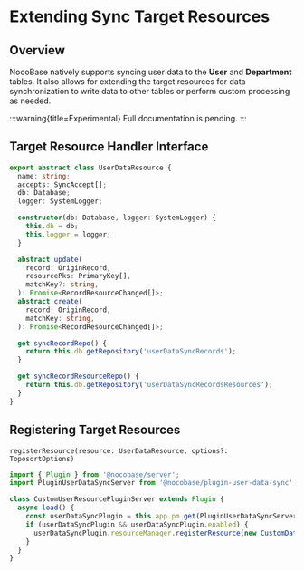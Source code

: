 # Extending Sync Target Resources

## Overview

NocoBase natively supports syncing user data to the **User** and **Department** tables. It also allows for extending the target resources for data synchronization to write data to other tables or perform custom processing as needed.

:::warning{title=Experimental}
Full documentation is pending.
:::

## Target Resource Handler Interface

```ts
export abstract class UserDataResource {
  name: string;
  accepts: SyncAccept[];
  db: Database;
  logger: SystemLogger;

  constructor(db: Database, logger: SystemLogger) {
    this.db = db;
    this.logger = logger;
  }

  abstract update(
    record: OriginRecord,
    resourcePks: PrimaryKey[],
    matchKey?: string,
  ): Promise<RecordResourceChanged[]>;
  abstract create(
    record: OriginRecord,
    matchKey: string,
  ): Promise<RecordResourceChanged[]>;

  get syncRecordRepo() {
    return this.db.getRepository('userDataSyncRecords');
  }

  get syncRecordResourceRepo() {
    return this.db.getRepository('userDataSyncRecordsResources');
  }
}
```

## Registering Target Resources

`registerResource(resource: UserDataResource, options?: ToposortOptions)`

```ts
import { Plugin } from '@nocobase/server';
import PluginUserDataSyncServer from '@nocobase/plugin-user-data-sync';

class CustomUserResourcePluginServer extends Plugin {
  async load() {
    const userDataSyncPlugin = this.app.pm.get(PluginUserDataSyncServer);
    if (userDataSyncPlugin && userDataSyncPlugin.enabled) {
      userDataSyncPlugin.resourceManager.registerResource(new CustomDataSyncResource(this.db, this.app.logger));
    }
  }
}
```
